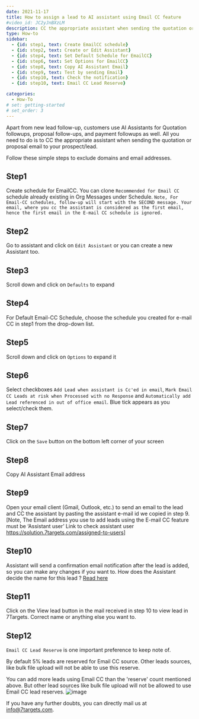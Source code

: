 ```yaml
---
date: 2021-11-17
title: How to assign a lead to AI assistant using Email CC feature
#video_id: JC2yJnBXzLM
description: CC the appropriate assistant when sending the quotation or proposal email to your prospect/lead for the assistant to followup. 5% of the lead capacity is reserved for EmailCC to make sure that leads from EmailCC is given priority over others. 
type: How-to
sidebar:
  - {id: step1, text: Create EmailCC schedule}
  - {id: step2, text: Create or Edit Assistant}
  - {id: step4, text: Set Default Schedule for EmailCC}
  - {id: step6, text: Set Options for EmailCC}
  - {id: step8, text: Copy AI Assistant Email}
  - {id: step9, text: Test by sending Email}
  - {id: step10, text: Check the notification}
  - {id: step10, text: Email CC Lead Reserve}

categories:
  - How-To
# set: getting-started
# set_order: 3
---
```


Apart from new lead follow-up, customers use AI Assistants for Quotation followups, proposal follow-ups, and payment followups as well. All you need to do is to CC the appropriate assistant when sending the quotation or proposal email to your prospect/lead.

Follow these simple steps to exclude domains and email addresses.

## Step1
Create schedule for EmailCC. You can clone `Recommended for Email CC` schedule already existing in Org Messages under Schedule.
`Note, For Email-CC schedules, follow-up will start with the SECOND message. Your email, where you cc the assistant is considered as the first email, hence the first email in the E-mail CC schedule is ignored.`

## Step2
Go to assistant and click on `Edit Assistant` or you can create a new Assistant too.

## Step3
Scroll down and click on `Defaults` to expand

## Step4
For Default Email-CC Schedule, choose the schedule you created for e-mail CC in step1 from the drop-down list.

## Step5
Scroll down and click on `Options` to expand it

## Step6
Select checkboxes `Add Lead when assistant is Cc'ed in email`, `Mark Email CC Leads at risk when Processed with no Response` and `Automatically add Lead referenced in out of office email`. Blue tick appears as you select/check them.

## Step7
Click on the `Save` button on the bottom left corner of your screen

## Step8 
Copy AI Assistant Email address

## Step9
Open your email client (Gmail, Outlook, etc.) to send an email to the lead and CC the assistant by pasting the assistant e-mail id we copied in step 9.
[Note, The Email address you use to add leads using the E-mail CC feature must be ‘Assistant user’ Link to check assistant user https://solution.7targets.com/assigned-to-users] 

## Step10 
Assistant will send a confirmation email notification after the lead is added, so you can make any changes if you want to. 
How does the Assistant decide the name for this lead ? [Read here](../../getting-responses/assistant-details/#lead-name-for-emailcc)

## Step11 
Click on the View lead button in the mail received in step 10 to view lead in 7Targets. Correct name or anything else you want to.

## Step12
`Email CC Lead Reserve` is one important preference to keep note of.

By default 5% leads are reserved for Email CC source. Other leads sources, like bulk file upload will not be able to use this reserve.

You can add more leads using Email CC than the 'reserve' count mentioned above. But other lead sources like bulk file upload will not be allowed to use Email CC lead reserves.
![image](../../images/email-cc-lead-reserve.png)

If you have any further doubts, you can directly mail us at info@7targets.com.